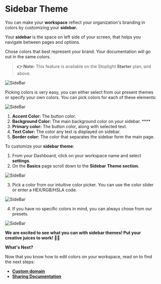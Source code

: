 # Sidebar Theme

You can make your **workspace** reflect your organization's branding in colors by customizing your **sidebar.**

Your **sidebar** is the space on left side of your screen, that helps you navigate between pages and options. 

Chose colors that best represent your brand. Your documentation will go out in the same colors. 

> **👉 Note:** This feature is available on the Stoplight **Starter** plan, and above.

![SideBar](../assets/images/SB1.gif)


Picking colors is very easy, you can either select from our present themes or specify your own colors. You can pick colors for each of these elements: 

![SideBar](../assets/images/S1.png)

1. **Accent Color:** The button color. 
2. **Background Color:** The main background color on your sidebar. ****
3. **Primary color:** The button color, along with selected text. 
4. **Text Color:** The color any text is displayed on sidebar. 
5. **Border color:** The color that separates the sidebar form the main page. 

To customize your **sidebar theme**: 

1. From your Dashboard, click on your workspace name and select **settings**. 
2. On the **Basics** page scroll down to the **Sidebar** **Theme section.** 

![SideBar](../assets/images/S2.png)


3. Pick a color from our intuitive color picker. You can use the color slider or enter a HEX/RGB/HSLA code. 

![SideBar](../assets/images/S3.png)

4. If you have no specific colors in mind, you can always chose from our presets. 

![SideBar](../assets/images/S4.png)

**We are excited to see what you can with sidebar themes! Put your creative juices to work! 👨‍🎨**

**What's Next?** 

Now that you know how to edit colors on your workspace, read on to find the next steps: 

- **[Custom domain](d.custom-domain.md)**
- **[Sharing Documentation](../../1.-quickstarts/share-documentation-quickstart.md)**